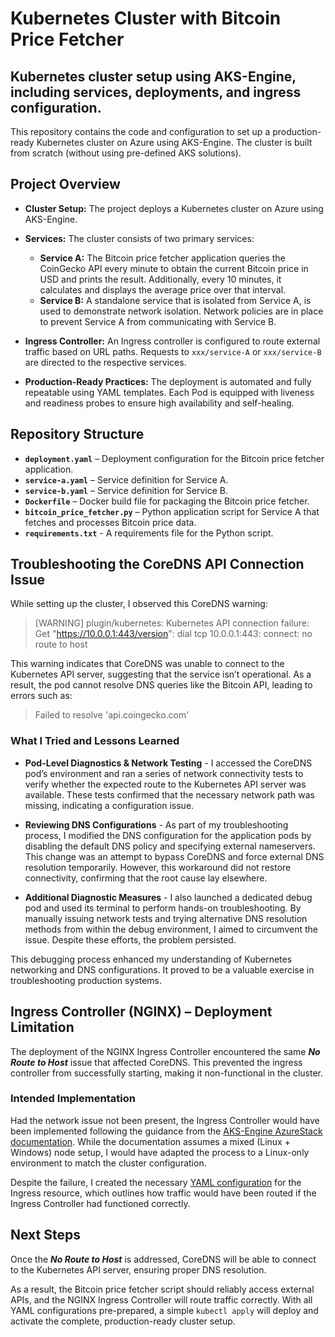 # Kubernetes Cluster with Bitcoin Price Fetcher
## Kubernetes cluster setup using AKS-Engine, including services, deployments, and ingress configuration.

This repository contains the code and configuration to set up a production-ready Kubernetes cluster on Azure using AKS-Engine. The cluster is built from scratch (without using pre-defined AKS solutions).

## Project Overview

- **Cluster Setup:**
  The project deploys a Kubernetes cluster on Azure using AKS-Engine.

- **Services:**
  The cluster consists of two primary services:
  - **Service A:**
    The Bitcoin price fetcher application queries the CoinGecko API every minute to obtain the current Bitcoin price in USD and prints the result. Additionally, every 10 minutes, it calculates and displays the average price over that interval.
  - **Service B:**
    A standalone service that is isolated from Service A, is used to demonstrate network isolation. Network policies are in place to prevent Service A from communicating with Service B.

- **Ingress Controller:**
  An Ingress controller is configured to route external traffic based on URL paths. Requests to `xxx/service-A` or `xxx/service-B` are directed to the respective services.

- **Production-Ready Practices:**
  The deployment is automated and fully repeatable using YAML templates. Each Pod is equipped with liveness and readiness probes to ensure high availability and self-healing.

## Repository Structure

- **`deployment.yaml`** – Deployment configuration for the Bitcoin price fetcher application.
- **`service-a.yaml`** – Service definition for Service A.
- **`service-b.yaml`** – Service definition for Service B.
- **`Dockerfile`** – Docker build file for packaging the Bitcoin price fetcher.
- **`bitcoin_price_fetcher.py`** – Python application script for Service A that fetches and processes Bitcoin price data.
- **`requirements.txt`** - A requirements file for the Python script.

## Troubleshooting the CoreDNS API Connection Issue

While setting up the cluster, I observed this CoreDNS warning:
> [WARNING] plugin/kubernetes: Kubernetes API connection failure: Get "https://10.0.0.1:443/version": dial tcp 10.0.0.1:443: connect: no route to host

This warning indicates that CoreDNS was unable to connect to the Kubernetes API server, suggesting that the service isn’t operational. As a result, the pod cannot resolve DNS queries like the Bitcoin API, leading to errors such as:
> Failed to resolve 'api.coingecko.com'


### What I Tried and Lessons Learned

- **Pod-Level Diagnostics & Network Testing** - I accessed the CoreDNS pod’s environment and ran a series of network connectivity tests to verify whether the expected route to the Kubernetes API server was available. These tests confirmed that the necessary network path was missing, indicating a configuration issue.

- **Reviewing DNS Configurations** - As part of my troubleshooting process, I modified the DNS configuration for the application pods by disabling the default DNS policy and specifying external nameservers. This change was an attempt to bypass CoreDNS and force external DNS resolution temporarily. However, this workaround did not restore connectivity, confirming that the root cause lay elsewhere.

- **Additional Diagnostic Measures** - I also launched a dedicated debug pod and used its terminal to perform hands-on troubleshooting. By manually issuing network tests and trying alternative DNS resolution methods from within the debug environment, I aimed to circumvent the issue. Despite these efforts, the problem persisted.

This debugging process enhanced my understanding of Kubernetes networking and DNS configurations. It proved to be a valuable exercise in troubleshooting production systems.

## Ingress Controller (NGINX) – Deployment Limitation

The deployment of the NGINX Ingress Controller encountered the same ***No Route to Host*** issue that affected CoreDNS. This prevented the ingress controller from successfully starting, making it non-functional in the cluster.

### Intended Implementation

Had the network issue not been present, the Ingress Controller would have been implemented following the guidance from the [AKS-Engine AzureStack documentation](https://github.com/Azure/aks-engine-azurestack/blob/master/docs/howto/mixed-cluster-ingress.md). While the documentation assumes a mixed (Linux + Windows) node setup, I would have adapted the process to a Linux-only environment to match the cluster configuration.

Despite the failure, I created the necessary [YAML configuration](https://github.com/NirKors/aks-engine-cluster/blob/main/YAML/ingress.yaml) for the Ingress resource, which outlines how traffic would have been routed if the Ingress Controller had functioned correctly.

## Next Steps
Once the ***No Route to Host*** is addressed, CoreDNS will be able to connect to the Kubernetes API server, ensuring proper DNS resolution.

As a result, the Bitcoin price fetcher script should reliably access external APIs, and the NGINX Ingress Controller will route traffic correctly.
With all YAML configurations pre-prepared, a simple `kubectl apply` will deploy and activate the complete, production-ready cluster setup.
